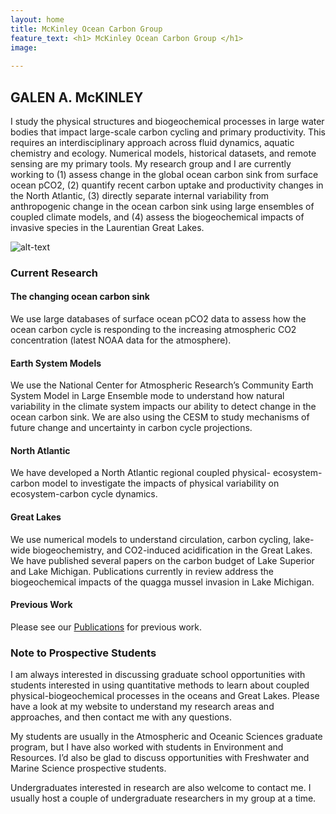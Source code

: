 ```yaml
---
layout: home
title: McKinley Ocean Carbon Group 
feature_text: <h1> McKinley Ocean Carbon Group </h1>
image: 
	
---
```


## GALEN A. McKINLEY 

I study the physical structures and biogeochemical processes in large water bodies that impact large-scale carbon cycling and primary productivity. This requires an interdisciplinary approach across fluid dynamics, aquatic chemistry and ecology. Numerical models, historical datasets, and remote sensing are my primary tools. My research group and I are currently working to (1) assess change in the global ocean carbon sink from surface ocean pCO2, (2) quantify recent carbon uptake and productivity changes in the North Atlantic, (3) directly separate internal variability from anthropogenic change in the ocean carbon sink using large ensembles of coupled climate models, and (4) assess the biogeochemical impacts of invasive species in the Laurentian Great Lakes. 

![alt-text]({{site.baseurl}}/assets/img/headshot.jpg "Galen McKinley") 


### Current Research 

#### The changing ocean carbon sink
We use large databases of surface ocean pCO2 data to assess how the ocean carbon cycle is responding to the increasing atmospheric CO2 concentration (latest NOAA data for the atmosphere).

#### Earth System Models
We use the National Center for Atmospheric Research’s Community Earth System Model in Large Ensemble mode to understand how natural variability in the climate system impacts our ability to detect change in the ocean carbon sink. We are also using the CESM to study mechanisms of future change and uncertainty in carbon cycle projections.

#### North Atlantic
We have developed a North Atlantic regional coupled physical- ecosystem-carbon model  to investigate the impacts of physical variability on ecosystem-carbon cycle dynamics.

#### Great Lakes
We use numerical models to understand circulation, carbon cycling, lake-wide biogeochemistry, and CO2-induced acidification in the Great Lakes. We have published several papers on the carbon budget of Lake Superior and Lake Michigan. Publications currently in review address the biogeochemical impacts of the quagga mussel invasion in Lake Michigan.

#### Previous Work  
Please see our [Publications]({{site.baseurl}}/publications) for previous work.

### Note to Prospective Students

I am always interested in discussing graduate school opportunities with students interested in using quantitative methods to learn about coupled physical-biogeochemical processes in the oceans and Great Lakes. Please have a look at my website to understand my research areas and approaches, and then contact me with any questions.

My students are usually in the Atmospheric and Oceanic Sciences graduate program, but I have also worked with students in Environment and Resources. I’d also be glad to discuss opportunities with Freshwater and Marine Science prospective students.

Undergraduates interested in research are also welcome to contact me. I usually host a couple of undergraduate researchers in my group at a time.

